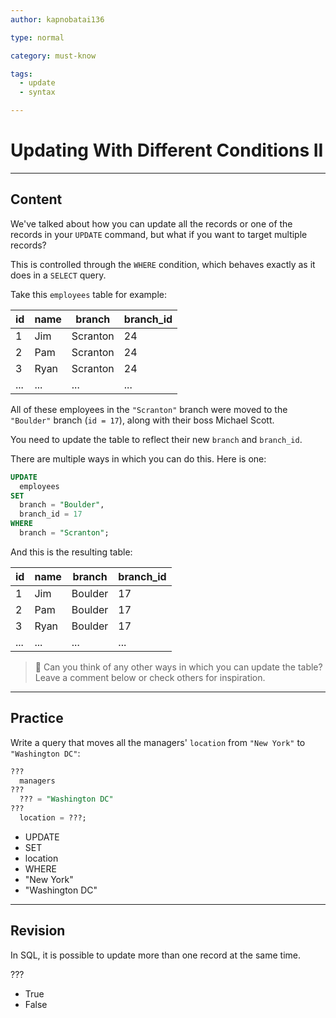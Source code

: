 ```yaml
---
author: kapnobatai136

type: normal

category: must-know

tags:
  - update
  - syntax

---
```


# Updating With Different Conditions II

---

## Content

We've talked about how you can update all the records or one of the records in your `UPDATE` command, but what if you want to target multiple records?

This is controlled through the `WHERE` condition, which behaves exactly as it does in a `SELECT` query.

Take this `employees` table for example:

| id  | name | branch   | branch_id |
|-----|------|----------|-----------|
| 1   | Jim  | Scranton | 24        |
| 2   | Pam  | Scranton | 24        |
| 3   | Ryan | Scranton | 24        |
| ... | ...  | ...      | ...       |

All of these employees in the `"Scranton"` branch were moved to the `"Boulder"` branch (`id = 17`), along with their boss Michael Scott.

You need to update the table to reflect their new `branch` and `branch_id`.

There are multiple ways in which you can do this. Here is one:

```sql
UPDATE 
  employees
SET
  branch = "Boulder",
  branch_id = 17
WHERE
  branch = "Scranton";
```

And this is the resulting table:

| id  | name | branch  | branch_id |
|-----|------|---------|-----------|
| 1   | Jim  | Boulder | 17        |
| 2   | Pam  | Boulder | 17        |
| 3   | Ryan | Boulder | 17        |
| ... | ...  | ...     | ...       |

> 💬 Can you think of any other ways in which you can update the table? Leave a comment below or check others for inspiration.

---

## Practice

Write a query that moves all the managers' `location` from `"New York"` to `"Washington DC"`:

```sql
??? 
  managers
???
  ??? = "Washington DC"
???
  location = ???;
```

- UPDATE
- SET
- location
- WHERE
- "New York"
- "Washington DC"

---

## Revision

In SQL, it is possible to update more than one record at the same time.

???

- True
- False